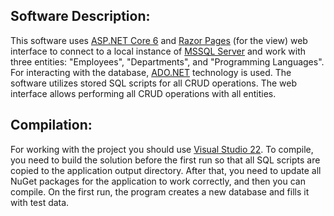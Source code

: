 <h2>Software Description:</h2>   
This software uses <a href="https://learn.microsoft.com/en-gb/aspnet/core/introduction-to-aspnet-core?view=aspnetcore-6.0">ASP.NET Core 6</a>  and <a href="https://learn.microsoft.com/en-gb/aspnet/core/razor-pages/?view=aspnetcore-6.0&tabs=visual-studio">Razor Pages</a>  (for the view) web interface to connect to a local instance of <a href="https://learn.microsoft.com/ru-ru/sql/database-engine/configure-windows/sql-server-express-localdb?view=sql-server-ver16">MSSQL Server</a> and work with three entities: "Employees", "Departments", and "Programming Languages". For interacting with the database, <a href="https://learn.microsoft.com/ru-ru/dotnet/framework/data/adonet/">ADO.NET</a>  technology is used. The software utilizes stored SQL scripts for all CRUD operations. The web interface allows performing all CRUD operations with all entities.

<h2>Compilation:</h2>   
For working with the project you should use <a href="https://visualstudio.microsoft.com/downloads/">Visual Studio 22</a>. To compile, you need to build the solution before the first run so that all SQL scripts are copied to the application output directory. After that, you need to update all NuGet packages for the application to work correctly, and then you can compile. On the first run, the program creates a new database and fills it with test data.
